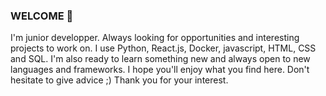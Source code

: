 ### WELCOME 👋

I'm junior developper.
Always looking for opportunities and interesting projects to work on.
I use Python, React.js, Docker, javascript, HTML, CSS and SQL. I'm also ready to learn something new and always open to new languages and frameworks.
I hope you'll enjoy what you find here. Don't hesitate to give advice ;)
Thank you for your interest.

<!--
**TomQuez/TomQuez** is a ✨ _special_ ✨ repository because its `README.md` (this file) appears on your GitHub profile.

Here are some ideas to get you started:

- 🔭 I’m currently working on ...
- 🌱 I’m currently learning ...
- 👯 I’m looking to collaborate on ...
- 🤔 I’m looking for help with ...
- 💬 Ask me about ...
- 📫 How to reach me: ...
- 😄 Pronouns: ...
- ⚡ Fun fact: ...
-->
